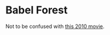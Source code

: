 Babel Forest
============

Not to be confused with [this 2010 movie][forest of babel].

[forest of babel]: https://www.imdb.com/title/tt2180557/

